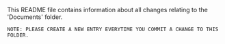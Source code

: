 This README file contains information about all changes relating to the 'Documents' folder. 

	NOTE: PLEASE CREATE A NEW ENTRY EVERYTIME YOU COMMIT A CHANGE TO THIS FOLDER.

